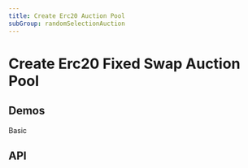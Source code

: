```yaml
---
title: Create Erc20 Auction Pool
subGroup: randomSelectionAuction
---
```


# Create Erc20 Fixed Swap Auction Pool

## Demos

Basic
<Demo src="./demos/basic.tsx" />

## API

<TsInfo src="@bouncefinance/ui/index.d.ts" name="CreateAuctionPoolProps" />
